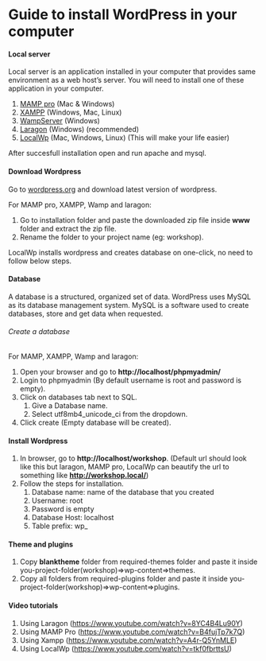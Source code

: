# Guide to install WordPress in your computer

#### Local server

Local server is an application installed in your computer that provides same environment as a web host’s server. You will need to install one of these application in your computer.

1. [MAMP pro](https://www.mamp.info/en/windows/) (Mac & Windows)
2. [XAMPP](https://www.apachefriends.org/index.html) (Windows, Mac, Linux)
3. [WampServer](https://www.apachefriends.org/index.html) (Windows)
4. [Laragon](https://laragon.org/) (Windows) (recommended)
5. [LocalWp](https://localwp.com/) (Mac, Windows, Linux) (This will make your life easier)

After succesfull installation open and run apache and mysql.

#### Download Wordpress

Go to [wordpress.org](https://wordpress.org/download/) and download latest version of wordpress.

For MAMP pro, XAMPP, Wamp and laragon:

1. Go to installation folder and paste the downloaded zip file inside **www** folder and extract the zip file.
2. Rename the folder to your project name (eg: workshop).

LocalWp installs wordpress and creates database on one-click, no need to follow below steps.

#### Database

A database is a structured, organized set of data. WordPress uses MySQL as its database management system. MySQL is a software used to create databases, store and get data when requested.

###### Create a database

For MAMP, XAMPP, Wamp and laragon:

1. Open your browser and go to **http://localhost/phpmyadmin/**
2. Login to phpmyadmin (By default username is root and password is empty).
3. Click on databases tab next to SQL.
   1. Give a Database name.
   1. Select utf8mb4_unicode_ci from the dropdown.
4. Click create (Empty database will be created).

#### Install Wordpress

1. In browser, go to **http://localhost/workshop**. (Default url should look like this but laragon, MAMP pro, LocalWp can beautify the url to something like **http://workshop.local/**)
2. Follow the steps for installation.
   1. Database name: name of the database that you created
   2. Username: root
   3. Password is empty
   4. Database Host: localhost
   5. Table prefix: wp\_

#### Theme and plugins

1. Copy **blanktheme** folder from required-themes folder and paste it inside you-project-folder(workshop)=>wp-content=>themes.
2. Copy all folders from required-plugins folder and paste it inside you-project-folder(workshop)=>wp-content=>plugins.

#### Video tutorials

1. Using Laragon (https://www.youtube.com/watch?v=8YC4B4Lu90Y)
2. Using MAMP Pro (https://www.youtube.com/watch?v=B4fujTp7k7Q)
3. Using Xampp (https://www.youtube.com/watch?v=A4r-Q5YnMLE)
4. Using LocalWp (https://www.youtube.com/watch?v=tkf0fbrttsU)
